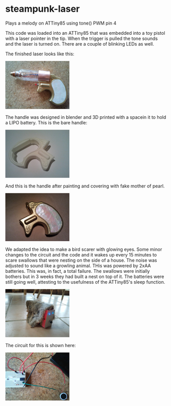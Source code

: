 # steampunk-laser
Plays a melody on ATTiny85 using tone() PWM pin 4

This code was loaded into an ATTiny85 that was embedded into a toy pistol with a laser pointer in the tip. When the trigger is pulled the tone sounds and the laser is turned on. There are a couple of blinking LEDs as well.

The finished laser looks like this:

<img src="Finished.jpg" alt="Finished" style="width: 200px;"/>

The handle was designed in blender and 3D printed with a spacein it to hold a LIPO battery.
This is the bare handle:

<img src="Laser1.jpg" alt="Finished" style="width: 200px;"/>

And this is the handle after painting and covering with fake mother of pearl.

<img src="Laser2.jpg" alt="Finished" style="width: 200px;"/>

We adapted the idea to make a bird scarer with glowing eyes. Some minor changes to the circuit and the code and it wakes up every 15 minutes to scare swallows that were nesting on the side of a house. The noise was adjusted to sound like a growling animal. THis was powered by 2xAA batteries.
This was, in fact, a total failure. The swallows were initially bothers but in 3 weeks they had built a nest on top of it. The batteries were still going well, attesting to the usefulness of the ATTiny85's sleep function.

<img src="FakeRat.jpg" alt="Finished" style="width: 200px;"/>

The circuit for this is shown here:

<img src="FakeRatCircuit.jpg" alt="Finished" style="width: 200px;"/>








